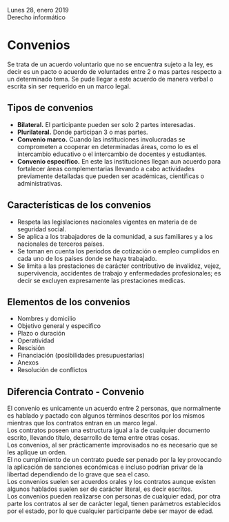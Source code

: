 Lunes 28, enero 2019  
Derecho informático

# Convenios
Se trata de un acuerdo voluntario que no se encuentra sujeto a la ley, es decir es un pacto o acuerdo de voluntades entre 2 o mas partes respecto a un determinado tema. Se pude llegar a este acuerdo de manera verbal o escrita sin ser requerido en un marco legal.

## Tipos de convenios
- **Bilateral.** El participante pueden ser solo 2 partes interesadas.
- **Plurilateral.** Donde participan 3 o mas partes.
- **Convenio marco.** Cuando las instituciones involucradas se comprometen a cooperar en determinadas áreas, como lo es el intercambio educativo o el intercambio de docentes y estudiantes.
- **Convenio especifico.** En este las instituciones llegan aun acuerdo para fortalecer áreas complementarias llevando a cabo actividades previamente detalladas que pueden ser académicas, científicas o administrativas.

## Características de los convenios
- Respeta las legislaciones nacionales vigentes en materia de de seguridad social.
- Se aplica a los trabajadores de la comunidad, a sus familiares y a los nacionales de terceros países.
- Se toman en cuenta los periodos de cotización o empleo cumplidos en cada uno de los países donde se haya trabajado.
- Se limita a las prestaciones de carácter contributivo de invalidez, vejez, supervivencia, accidentes de trabajo y enfermedades profesionales; es decir se excluyen expresamente las prestaciones medicas.

## Elementos de los convenios
 - Nombres y domicilio
 - Objetivo general y especifico
 - Plazo o duración
 - Operatividad
 - Rescisión
 - Financiación (posibilidades presupuestarias)
 - Anexos
 - Resolución de conflictos

## Diferencia Contrato - Convenio
El convenio es unicamente un acuerdo entre 2 personas, que normalmente es hablado y pactado con algunos términos descritos por los mismos mientras que los contratos entran en un marco legal.  
Los contratos poseen una estructura igual a la de cualquier documento escrito, llevando título, desarrollo de tema entre otras cosas.  
Los convenios, al ser prácticamente improvisados no es necesario que se les aplique un orden.  
El no cumplimiento de un contrato puede ser penado por la ley provocando la aplicación de sanciones económicas e incluso podrían privar de la libertad dependiendo de lo grave que sea el caso.  
Los convenios suelen ser acuerdos orales y los contratos aunque existen algunos hablados suelen ser de carácter literal, es decir escritos.  
Los convenios pueden realizarse con personas de cualquier edad, por otra parte los contratos al ser de carácter legal, tienen parámetros establecidos por el estado, por lo que cualquier participante debe ser mayor de edad.
